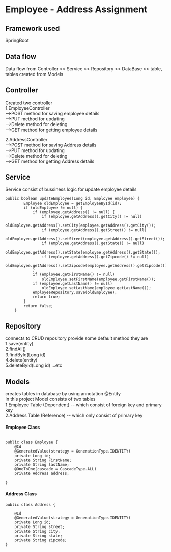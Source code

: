 # Employee - Address Assignment

## Framework used
SpringBoot

## Data flow
Data flow from Controller  >> Service >> Repository >> DataBase >> table, tables created from Models

## Controller

Created two controller </br> 
1.EmployeeController </br> 
  -->POST method for saving employee details</br> 
  -->PUT method for updating</br> 
  -->Delete method for deleting</br> 
  -->GET method for getting employee details</br>
  
2.AddressController</br> 
  -->POST method for saving Address details</br> 
  -->PUT method for updating</br> 
  -->Delete method for deleting</br> 
  -->GET method for getting Address details</br> 
  
## Service
Service consist of bussiness logic
for update employee details

```
public boolean updateEmployee(Long id, Employee employee) {
		Employee oldEmployee = getEmployeeById(id);
		if (oldEmployee != null) {
			if (employee.getAddress() != null) {
				if (employee.getAddress().getCity() != null)
					oldEmployee.getAddress().setCity(employee.getAddress().getCity());
				if (employee.getAddress().getStreet() != null)
					oldEmployee.getAddress().setStreet(employee.getAddress().getStreet());
				if (employee.getAddress().getState() != null)
					oldEmployee.getAddress().setState(employee.getAddress().getState());
				if (employee.getAddress().getZipcode() != null)
					oldEmployee.getAddress().setZipcode(employee.getAddress().getZipcode());
			}
			if (employee.getFirstName() != null)
				oldEmployee.setFirstName(employee.getFirstName());
			if (employee.getLastName() != null)
				oldEmployee.setLastName(employee.getLastName());
			employeeRepository.save(oldEmployee);
			return true;
		}
		return false;
	}
```

## Repository
 connects to CRUD repository provide some default method they are</br> 
  1.save(entity)</br> 
  2.findAll()</br> 
  3.findById(Long id)</br> 
  4.delete(entity)</br> 
  5.deleteById(Long id) ...etc</br> 
## Models
creates tables in database by using annotation @Entity</br> 
In this project Model consists of two tables</br> 
1.Employee Table (Dependent) -- which consist of foreign key and primary key</br> 
2.Address Table (Reference) -- which only consist of primary key</br> 

#### Employee Class

```

public class Employee {
	@Id
	@GeneratedValue(strategy = GenerationType.IDENTITY)
	private Long id;
	private String FirstName;
	private String lastName;
	@OneToOne(cascade = CascadeType.ALL)
	private Address address;

}
```
#### Address Class

```
public class Address {

	@Id
	@GeneratedValue(strategy = GenerationType.IDENTITY)
	private Long id;
	private String street;
	private String city;
	private String state;
	private String zipcode;
}

```



